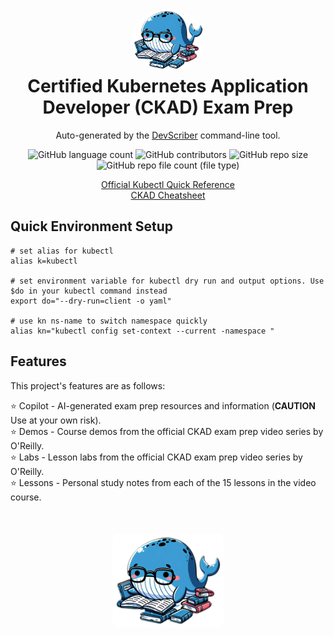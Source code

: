 <h1 align="center" style="border-bottom: none">
    <a href="https://github.com/WhitneyLampkin/devscriber" target="_blank">
        <img alt="" src="https://github.com/WhitneyLampkin/ckad-prep/blob/main/studying_whale_icon.png" style="border-radius: 50%; height: 100px;">
    </a>
    <br>
    Certified Kubernetes Application Developer (CKAD) Exam Prep
</h1>

<p align="center">
    Auto-generated by the <a href="https://github.com/WhitneyLampkin/devscriber" target="_blank">DevScriber</a> command-line tool.
</p>

<div align="center">

![GitHub language count](https://img.shields.io/github/languages/count/WhitneyLampkin/devscriber?label=Languages)
![GitHub contributors](https://img.shields.io/github/contributors/WhitneyLampkin/devscriber?label=Contributors&color=yellow)
![GitHub repo size](https://img.shields.io/github/repo-size/WhitneyLampkin/devscriber?label=Repo%20Size&color=teal)
![GitHub repo file count (file type)](https://img.shields.io/github/directory-file-count/WhitneyLampkin/devscriber?label=Files&color=purple)

[Official Kubectl Quick Reference](https://kubernetes.io/docs/reference/kubectl/quick-reference/) <br />
[CKAD Cheatsheet](https://gist.github.com/WhitneyLampkin/2c2bca9b91ef66ce6d91662f44da1a30)

</div>

## Quick Environment Setup
```shell
# set alias for kubectl
alias k=kubectl

# set environment variable for kubectl dry run and output options. Use $do in your kubectl command instead
export do="--dry-run=client -o yaml"

# use kn ns-name to switch namespace quickly
alias kn="kubectl config set-context --current -namespace "
```

## Features

This project's features are as follows:

⭐ Copilot - AI-generated exam prep resources and information (**CAUTION** Use at your own risk).
<br />
⭐ Demos - Course demos from the official CKAD exam prep video series by O'Reilly.
<br />
⭐ Labs - Lesson labs from the official CKAD exam prep video series by O'Reilly.
<br />
⭐ Lessons - Personal study notes from each of the 15 lessons in the video course.
<br />

<h1 align="center" style="border-bottom: none; margin-top: 50px;">
    <a href="https://github.com/WhitneyLampkin/devscriber" target="_blank">
        <img alt="" src="https://github.com/WhitneyLampkin/ckad-prep/blob/main/studying_whale_icon.png" style="border-radius: 5%; height: 150px;">
    </a>
</h1>
